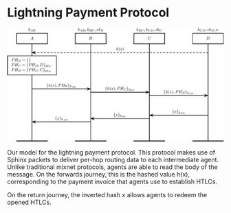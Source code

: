 Lightning Payment Protocol
=========================

![Lightning Protocol Diagram](lightning_protocol.jpg)

Our model for the lightning payment protocol. This protocol makes use of Sphinx packets to deliver per-hop routing data to each intermediate agent. Unlike traditional mixnet protocols, agents are able to read the body of the message. On the forwards journey, this is the hashed value h(x), corresponding to the payment invoice that agents use to establish HTLCs.

On the return journey, the inverted hash x allows agents to redeem the opened HTLCs.